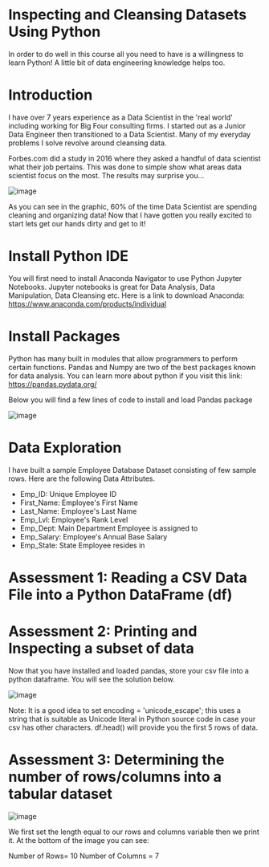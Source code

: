 # Inspecting and Cleansing Datasets Using Python 

In order to do well in this course all you need to have is a willingness to learn Python! A little bit of data engineering knowledge helps too. 

# Introduction 

I have over 7 years experience as a Data Scientist in the 'real world' including working for Big Four consulting firms. I started out as a Junior Data Engineer then transitioned to a Data Scientist. Many of my everyday problems I solve revolve around cleansing data. 

Forbes.com did a study in 2016 where they asked a handful of data scientist what their job pertains. This was done to simple show what areas data scientist focus on the most. The results may surprise you... 


![image](https://user-images.githubusercontent.com/83152100/116005886-f8c24e00-a5d6-11eb-833b-e22f036a3307.png)


As you can see in the graphic, 60% of the time Data Scientist are spending cleaning and organizing data! 
Now that I have gotten you really excited to start lets get our hands dirty and get to it!


# Install Python IDE 

You will first need to install Anaconda Navigator to use Python Jupyter Notebooks. Jupyter notebooks is great for Data Analysis, Data Manipulation, Data Cleansing etc. Here is a link to download Anaconda: https://www.anaconda.com/products/individual 


# Install Packages 

Python has many built in modules that allow programmers to perform certain functions. Pandas and Numpy are two of the best packages known for data analysis. You can learn more about python if you visit this link: https://pandas.pydata.org/ 

Below you will find a few lines of code to install and load Pandas package 

![image](https://user-images.githubusercontent.com/83152100/116189529-125ab700-a6f7-11eb-9071-3a56057a96be.png)


# Data Exploration 

I have built a sample Employee Database Dataset consisting of few sample rows. Here are the following Data Attributes. 

- Emp_ID: Unique Employee ID
- First_Name: Employee's First Name
- Last_Name: Employee's Last Name
- Emp_Lvl: Employee's Rank Level
- Emp_Dept: Main Department Employee is assigned to
- Emp_Salary: Employee's Annual Base Salary 
- Emp_State: State Employee resides in


# Assessment 1: Reading a CSV Data File into a Python DataFrame (df)
# Assessment 2: Printing and Inspecting a subset of data 

Now that you have installed and loaded pandas, store your csv file into a python dataframe. You will see the solution below. 

![image](https://user-images.githubusercontent.com/83152100/116190217-379bf500-a6f8-11eb-8b59-19b21af8efba.png)

Note: It is a good idea to set encoding = 'unicode_escape'; this uses a string that is suitable as Unicode literal in Python source code in case your csv has other characters. 
df.head() will provide you the first 5 rows of data. 

# Assessment 3: Determining the number of rows/columns into a tabular dataset

![image](https://user-images.githubusercontent.com/83152100/116191125-c8270500-a6f9-11eb-86aa-e6a1434cbd76.png)

We first set the length equal to our rows and columns variable then we print it. 
At the bottom of the image you can see: 

Number of Rows= 10
Number of Columns = 7
